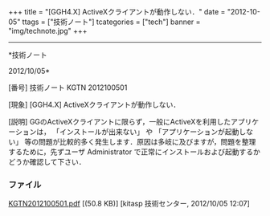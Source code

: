 ﻿+++
title = "[GGH4.X] ActiveXクライアントが動作しない．"
date = "2012-10-05"
ttags = ["技術ノート"]
tcategories = ["tech"]
banner = "img/technote.jpg"
+++

-----------------------------------------------------------------------------------------------------------------------------

*技術ノート

2012/10/05*


[番号]
技術ノート KGTN 2012100501

[現象]
[GGH4.X] ActiveXクライアントが動作しない．

[説明]
GGのActiveXクライアントに限らず，一般にActiveXを利用したアプリケーションは，
「インストールが出来ない」 や 「アプリケーションが起動しない」
等の問題が比較的多く発生します．原因は多岐に及びますが，問題を整理するために，先ずユーザ
Administrator で正常にインストールおよび起動するかどうか確認して下さい．


### ファイル

 
 


[KGTN2012100501.pdf](http://techreport.kitasp.net/attachments/download/1019/KGTN2012100501.pdf)
 [(50.8 KB)] [kitasp 技術センター, 2012/10/05
12:07]


 


 

